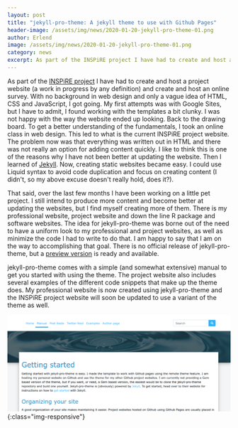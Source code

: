 ```yaml
---
layout: post
title: "jekyll-pro-theme: A jekyll theme to use with Github Pages"
header-image: /assets/img/news/2020-01-20-jekyll-pro-theme-01.png
author: Erlend
image: /assets/img/news/2020-01-20-jekyll-pro-theme-01.png
category: news
excerpt: As part of the INSPiRE project I have had to create and host a website (a work in progress by any definition) as well as create and host an online survey. The jekyll-pro-theme is the result of these two projects.
---
```


As part of the [INSPiRE project](https://inspire-project.info) I have had to create and host a project website (a work in progress by any definition) and create and host an online survey. With no background in web design and only a vague idea of HTML, CSS and JavaScript, I got going. My first attempts was with Google Sites, but I have to admit, I found working with the templates a bit clunky. I was not happy with the way the website ended up looking. Back to the drawing board. To get a better understanding of the fundamentals, I took an online class in web design. This led to what is the current INSPiRE project website. The problem now was that everything was written out in HTML and there was not really an option for adding content quickly. I like to think this is one of the reasons why I have not been better at updating the website. Then I learned of [Jekyll](https://jekyllrb.com/). Now, creating static websites became easy. I could use Liquid syntax to avoid code duplication and focus on creating content (I didn't, so my above excuse doesn't really hold, does it?).

That said, over the last few months I have been working on a little pet project. I still intend to produce more content and become better at updating the websites, but I find myself creating more of them. There is my professional website, project website and down the line R package and software websites. The idea for jekyll-pro-theme was borne out of the need to have a uniform look to my professional and project websites, as well as minimize the code I had to write to do that. I am happy to say that I am on the way to accomplishing that goal. There is no official release of jekyll-pro-theme, but a [preview version](https://jekyll-pro-theme.edsandorf.me) is ready and available.

jekyll-pro-theme comes with a simple (and somewhat extensive) manual to get you started with using the theme. The project website also includes several examples of the different code snippets that make up the theme does. My professional website is now created using jekyll-pro-theme and the INSPiRE project website will soon be updated to use a variant of the theme as well.

![Screenshot from jekyll-pro-theme-website](/assets/img/news/2020-01-20-jekyll-pro-theme-02.png){:class="img-responsive"}
